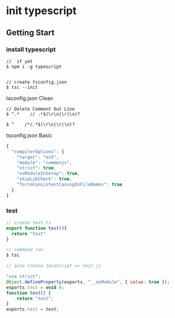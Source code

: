 # init typescript

## Getting Start

### install typescript

```
//  if yet
$ npm i -g typescript


// create tsconfig.json
$ tsc --init
```

tsconfig.json Clean

```text
// Delete Comment Out Line 
$ ^.*    // .*$(\r\n|\r|\n)?
 
$ ^    /*/.*$(\r\n|\r|\n)?
```

tsconfig.json Basic

```javascript
{
  "compilerOptions": {
    "target": "es5",
    "module": "commonjs",
    "strict": true,
    "esModuleInterop": true,
    "skipLibCheck": true,
    "forceConsistentCasingInFileNames": true
  }
}

```

### test

```javascript
// create test.ts
export function test(){
  return "test"
}

// command run
$ tsc

// auto create JavaScript => test.js

"use strict";
Object.defineProperty(exports, "__esModule", { value: true });
exports.test = void 0;
function test() {
    return "test";
}
exports.test = test;


```

